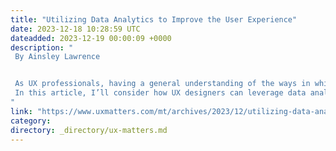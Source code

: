 ```yaml
---
title: "Utilizing Data Analytics to Improve the User Experience"
date: 2023-12-18 10:28:59 UTC
dateadded: 2023-12-19 00:00:09 +0000
description: "
 By Ainsley Lawrence 


 As UX professionals, having a general understanding of the ways in which users experience a Web site can be helpful, but there is truly immense value in using data analytics to pin down exact data points that can inform the UX design process. 
 In this article, I’ll consider how UX designers can leverage data analytics to enhance the user experience in a variety of ways. For example, you can use data analytics to better understand users, reap significant benefits by solving customers’ issues, or refine a Web site’s content. Perhaps most importantly, you can increase conversions by improving the effectiveness of calls to action (CTAs) or the purchasing process on an ecommerce site. Read More 
"
link: "https://www.uxmatters.com/mt/archives/2023/12/utilizing-data-analytics-to-improve-the-user-experience.php"
category:
directory: _directory/ux-matters.md
---
```

